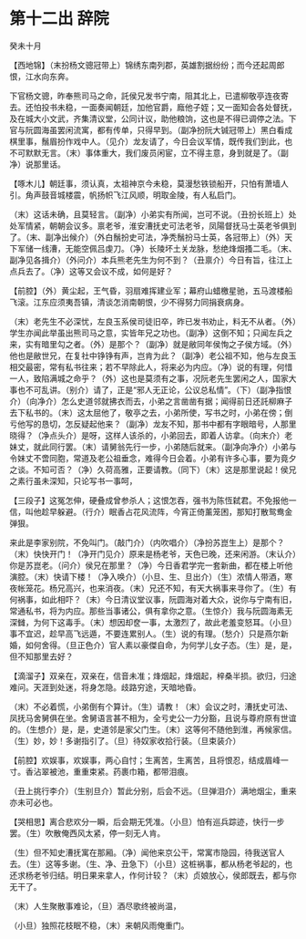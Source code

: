 # 第十二出 辞院

癸未十月

【西地锦】（末扮杨文骢冠带上）锦绣东南列郡，英雄割据纷纷；而今还起周郎恨，江水向东奔。

下官杨文骢，昨奉熊司马之命，託侯兄发书宁南，阻其北上，已遣柳敬亭连夜寄去。还怕投书未稳，一面奏闻朝廷，加他官爵，廕他子姪；又一面知会各处督抚，及在城大小文武，齐集清议堂，公同计议，助他粮饷，这也是不得已调停之法。下官与阮圆海虽罢闲流寓，都有传单，只得早到。（副净扮阮大铖冠带上）黑白看成棋里事，鬚眉扮作戏中人。（见介）龙友请了，今日会议军情，既传我们到此，也不可默默无言。（末）事体重大，我们废员闲宦，立不得主意，身到就是了。（副净）说那里话。

【啄木儿】朝廷事，须认真，太祖神京今未稳，莫漫愁铁锁船开，只怕有萧墙人引。角声鼓音城楼震，帆扬帜飞江风顺，明取金陵，有人私启门。

（末）这话未确，且莫轻言。（副净）小弟实有所闻，岂可不说。（丑扮长班上）处处军情紧，朝朝会议多。禀老爷，淮安漕抚史可法老爷，凤陽督抚马士英老爷俱到了。（末、副净出候介）（外白鬚扮史可法，净秃鬚扮马士英，各冠带上）（外）天下军储一线漕，无能空佩吕虔刀。（净）长陵坏土关龙脉，愁绝烽烟搔二毛。（末、副净见各揖介）（外问介）本兵熊老先生为何不到？（丑禀介）今日有旨，往江上点兵去了。（净）这等又会议不成，如何是好？

【前腔】（外）黄尘起，王气昏，羽扇难挥建业军；幕府山蜡檄星驰，五马渡楼船飞滚。江东应须夷吾镇，清谈怎消南朝恨，少不得努力同捐衰病身。

（末）老先生不必深忧，左良玉系侯司徒旧卒，昨已发书劝止，料无不从者。（外）学生亦闻此举虽出熊司马之意，实皆年兄之功也。（副净）这倒不知；只闻左兵之来，实有暗里勾之者。（外）是那个？（副净）就是敝同年侯恂之子侯方域。（外）他也是敝世兄，在复社中铮铮有声，岂肯为此？（副净）老公祖不知，他与左良玉相交最密，常有私书往来；若不早除此人，将来必为内应。（净）说的有理，何惜一人，致陷满城之命乎？（外）这也是莫须有之事，况阮老先生罢闲之人，国家大事也不可乱讲。（别介）请了，正是“邪人无正论，公议总私情”。（下）（副净指恨介）（向净介）怎么史道邻就拂衣而去，小弟之言凿凿有据；闻得前日还託柳麻子去下私书的。（末）这太屈他了，敬亭之去，小弟所使，写书之时，小弟在傍；倒亏他写的恳切，怎反疑起他来？（副净）龙友不知，那书中都有字眼暗号，人那里晓得？（净点头介）是呀，这样人该杀的，小弟回去，即着人访拿。（向末介）老妹丈，就此同行罢。（末）请舅翁先行一步，小弟随后就来。（副净向净介）小弟与令妹丈不啻同胞，常道及老公祖垂念，难得今日会着。小弟有许多心事，要为竟夕之谈。不知可否？（净）久荷高雅，正要请教。（同下）（末）这是那里说起！侯兄之素行虽未深知，只论写书一事呵，

【三段子】这冤怎伸，硬叠成曾参杀人；这恨怎吞，强书为陈恆弑君。不免报他一信，叫他趁早躲避。（行介）眠香占花风流阵，今宵正倚薰笼困，那知打散鸳鸯金弹狠。

来此是李家别院，不免叫门。（敲门介）（内吹唱介）（净扮苏崑生上）是那个？（末）快快开门！（净开门见介）原来是杨老爷，天色已晚，还来闲游。（末认介）你是苏崑老。（问介）侯兄在那里？（净）今日香君学完一套新曲，都在楼上听他演腔。（末）快请下楼！（净入唤介）（小旦、生、旦出介）（生）浓情人带酒，寒夜帐笼花。杨兄高兴，也来消夜。（末）兄还不知，有天大祸事来寻你了。（生）有何祸事，如此相吓？（末）今日清议堂议事，阮圆海对着大众，说你与宁南有旧，常通私书，将为内应。那些当事诸公，俱有拿你之意。（生惊介）我与阮圆海素无深雠，为何下这毒手。（末）想因却奁一事，太激烈了，故此老羞变怒耳。（小旦）事不宜迟，趁早高飞远遁，不要连累别人。（生）说的有理。（愁介）只是燕尔新婚，如何舍得。（旦正色介）官人素以豪傑自命，为何学儿女子态。（生）是，是，但不知那里去好？

【滴溜子】双亲在，双亲在，信音未准；烽烟起，烽烟起，梓桑半损。欲归，归途难问。天涯到处迷，将身怎隐。歧路穷途，天暗地昏。

（末）不必着慌，小弟倒有个算计。（生）请教！（末）会议之时，漕抚史可法、凤抚马舍舅俱在坐。舍舅语言甚不相为，全亏史公一力分豁，且说与尊府原有世谊的。（生想介）是，是，史道邻是家父门生。（末）这等何不随他到淮，再候家信。（生）妙，妙！多谢指引了。（旦）待奴家收拾行装。（旦束装介）

【前腔】欢娱事，欢娱事，两心自忖；生离苦，生离苦，且将恨忍，结成眉峰一寸。香沾翠被池，重重束紧。药裹巾箱，都带泪痕。

（丑上挑行李介）（生别旦介）暂此分别，后会不远。（旦弹泪介）满地烟尘，重来亦未可必也。

【哭相思】离合悲欢分一瞬，后会期无凭准。（小旦）怕有巡兵踪迹，快行一步罢。（生）吹散俺西风太紧，停一刻无人肯。

（生）但不知史漕抚寓在那厢。（净）闻他来京公干，常寓市隐园，待我送官人去。（生）这等多谢。（生、净、丑急下）（小旦）这桩祸事，都从杨老爷起的，也还求杨老爷归结。明日果来拿人，作何计较？（末）贞娘放心，侯郎既去，都与你无干了。

（末）人生聚散事难论，（旦）酒尽歌终被尚温，

（小旦）独照花枝眠不稳，（末）来朝风雨俺重门。